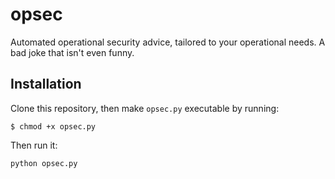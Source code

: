 # opsec

Automated operational security advice, tailored to your operational needs. A bad joke that isn't even funny.

## Installation

Clone this repository, then make `opsec.py` executable by running:

`$ chmod +x opsec.py`

Then run it:

`python opsec.py`

